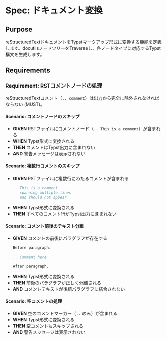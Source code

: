 # Spec: ドキュメント変換

## Purpose

reStructuredTextドキュメントをTypstマークアップ形式に変換する機能を定義します。docutilsノードツリーをTraverseし、各ノードタイプに対応するTypst構文を生成します。
## Requirements
### Requirement: RSTコメントノードの処理

reStructuredTextコメント（`.. comment`）は出力から完全に除外されなければならない (MUST)。

#### Scenario: コメントノードのスキップ

- **GIVEN** RSTファイルにコメントノード（`.. This is a comment`）が含まれる
- **WHEN** Typst形式に変換される
- **THEN** コメントはTypst出力に含まれない
- **AND** 警告メッセージは表示されない

#### Scenario: 複数行コメントのスキップ

- **GIVEN** RSTファイルに複数行にわたるコメントが含まれる
  ```rst
  .. This is a comment
     spanning multiple lines
     and should not appear
  ```
- **WHEN** Typst形式に変換される
- **THEN** すべてのコメント行がTypst出力に含まれない

#### Scenario: コメント前後のテキスト分離

- **GIVEN** コメントの前後にパラグラフが存在する
  ```rst
  Before paragraph.

  .. Comment here

  After paragraph.
  ```
- **WHEN** Typst形式に変換される
- **THEN** 前後のパラグラフが正しく分離される
- **AND** コメントテキストが後続パラグラフに結合されない

#### Scenario: 空コメントの処理

- **GIVEN** 空のコメントマーカー（`..` のみ）が含まれる
- **WHEN** Typst形式に変換される
- **THEN** 空コメントもスキップされる
- **AND** 警告メッセージは表示されない

